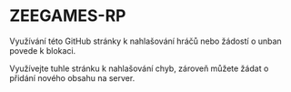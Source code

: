 # ZEEGAMES-RP

Využívání této GitHub stránky k nahlašování hráčů
nebo žádostí o unban povede k blokaci.

Využívejte tuhle stránku k nahlašování chyb,
zároveň můžete žádat o přidání nového obsahu na server.
